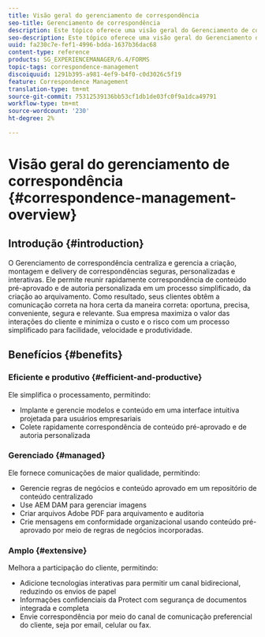 ```yaml
---
title: Visão geral do gerenciamento de correspondência
seo-title: Gerenciamento de correspondência
description: Este tópico oferece uma visão geral do Gerenciamento de correspondência.
seo-description: Este tópico oferece uma visão geral do Gerenciamento de correspondência.
uuid: fa230c7e-fef1-4996-bdda-1637b36dac68
content-type: reference
products: SG_EXPERIENCEMANAGER/6.4/FORMS
topic-tags: correspondence-management
discoiquuid: 1291b395-a981-4ef9-b4f0-c0d3026c5f19
feature: Correspondence Management
translation-type: tm+mt
source-git-commit: 75312539136bb53cf1db1de03fc0f9a1dca49791
workflow-type: tm+mt
source-wordcount: '230'
ht-degree: 2%

---
```



# Visão geral do gerenciamento de correspondência {#correspondence-management-overview}

## Introdução {#introduction}

O Gerenciamento de correspondência centraliza e gerencia a criação, montagem e delivery de correspondências seguras, personalizadas e interativas. Ele permite reunir rapidamente correspondência de conteúdo pré-aprovado e de autoria personalizada em um processo simplificado, da criação ao arquivamento. Como resultado, seus clientes obtêm a comunicação correta na hora certa da maneira correta: oportuna, precisa, conveniente, segura e relevante. Sua empresa maximiza o valor das interações do cliente e minimiza o custo e o risco com um processo simplificado para facilidade, velocidade e produtividade.

## Benefícios {#benefits}

### Eficiente e produtivo {#efficient-and-productive}

Ele simplifica o processamento, permitindo:

* Implante e gerencie modelos e conteúdo em uma interface intuitiva projetada para usuários empresariais
* Colete rapidamente correspondência de conteúdo pré-aprovado e de autoria personalizada

### Gerenciado {#managed}

Ele fornece comunicações de maior qualidade, permitindo:

* Gerencie regras de negócios e conteúdo aprovado em um repositório de conteúdo centralizado
* Use AEM DAM para gerenciar imagens
* Criar arquivos Adobe PDF para arquivamento e auditoria
* Crie mensagens em conformidade organizacional usando conteúdo pré-aprovado por meio de regras de negócios incorporadas.

### Amplo {#extensive}

Melhora a participação do cliente, permitindo:

* Adicione tecnologias interativas para permitir um canal bidirecional, reduzindo os envios de papel
* Informações confidenciais da Protect com segurança de documentos integrada e completa
* Envie correspondência por meio do canal de comunicação preferencial do cliente, seja por email, celular ou fax.

